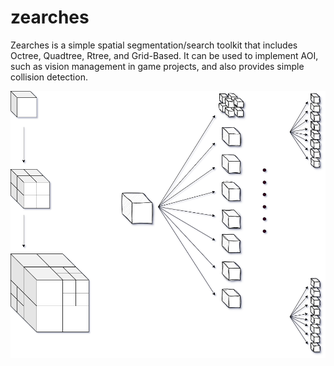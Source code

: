 # zearches
Zearches is a simple spatial segmentation/search toolkit that includes Octree, Quadtree, Rtree, and Grid-Based. It can be used to implement AOI, such as vision management in game projects, and also provides simple collision detection.

![octree](draws/octree1.png) 
